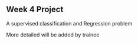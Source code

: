 ## Week 4 Project

A supervised classification and Regression problem

More detailed will be added by trainee
